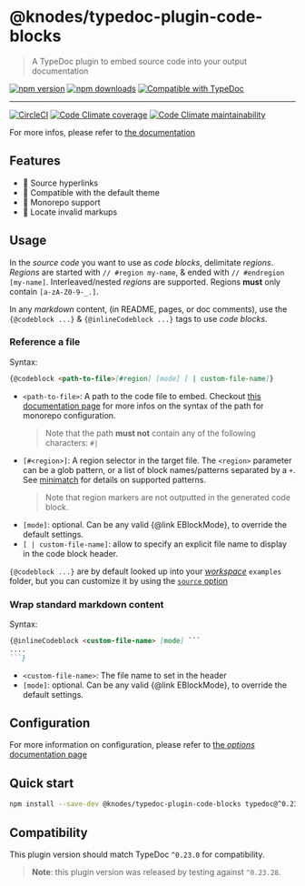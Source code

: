 <!-- HEADER -->
# @knodes/typedoc-plugin-code-blocks

> A TypeDoc plugin to embed source code into your output documentation

[![npm version](https://img.shields.io/npm/v/@knodes/typedoc-plugin-code-blocks?style=for-the-badge)](https://www.npmjs.com/package/@knodes/typedoc-plugin-code-blocks)
[![npm downloads](https://img.shields.io/npm/dm/@knodes/typedoc-plugin-code-blocks?style=for-the-badge)](https://www.npmjs.com/package/@knodes/typedoc-plugin-code-blocks)
[![Compatible with TypeDoc](https://img.shields.io/badge/For%20typedoc-^0.23.0-green?logo=npm&style=for-the-badge)](https://www.npmjs.com/package/typedoc)

---

[![CircleCI](https://img.shields.io/circleci/build/github/KnodesCommunity/typedoc-plugins/main?style=for-the-badge)](https://circleci.com/gh/KnodesCommunity/typedoc-plugins/tree/main)
[![Code Climate coverage](https://img.shields.io/codeclimate/coverage-letter/KnodesCommunity/typedoc-plugins?style=for-the-badge)](https://codeclimate.com/github/KnodesCommunity/typedoc-plugins)
[![Code Climate maintainability](https://img.shields.io/codeclimate/maintainability/KnodesCommunity/typedoc-plugins?style=for-the-badge)](https://codeclimate.com/github/KnodesCommunity/typedoc-plugins)

For more infos, please refer to [the documentation](https://knodescommunity.github.io/typedoc-plugins/v0.23.5-next.1/modules/_knodes_typedoc_plugin_code_blocks.html)
<!-- HEADER end -->

## Features

- 🔗 Source hyperlinks
- 🎨 Compatible with the default theme
- 📁 Monorepo support
- 🎯 Locate invalid markups

## Usage

In the *source code* you want to use as *code blocks*, delimitate *regions*. *Regions* are started with `// #region my-name`, & ended with `// #endregion [my-name]`. Interleaved/nested *regions* are supported. Regions **must** only contain `[a-zA-Z0-9-_.]`.

In any *markdown* content, (in README, pages, or doc comments), use the `{@codeblock ...}` & `{@inlineCodeblock ...}` tags to use *code blocks*.

### Reference a file

Syntax:

```md
{@codeblock <path-to-file>[#region] [mode] [ | custom-file-name]}
```

- `<path-to-file>`: A path to the code file to embed. Checkout [this documentation page](https://knodescommunity.github.io/typedoc-plugins/_knodes_typedoc_pluginutils/pages/resolving-paths.html) for more infos on the syntax of the path for monorepo configuration.
  > Note that the path **must not** contain any of the following characters: `#|`
- `[#<region>]`: A region selector in the target file. The `<region>` parameter can be a glob pattern, or a list of block names/patterns separated by a `+`. See [minimatch](https://www.npmjs.com/package/minimatch) for details on supported patterns.
  > Note that region markers are not outputted in the generated code block.
- `[mode]`: optional. Can be any valid {@link EBlockMode}, to override the default settings.
- `[ | custom-file-name]`: allow to specify an explicit file name to display in the code block header.

`{@codeblock ...}` are by default looked up into your [*workspace*](https://knodescommunity.github.io/typedoc-plugins/_knodes_typedoc_pluginutils/pages/resolving-paths.html) `examples` folder, but you can customize it by using the [`source` option](https://knodescommunity.github.io/typedoc-plugins/_knodes_typedoc_plugin_code_blocks/pages/options.html)

### Wrap standard markdown content

Syntax:

````md
{@inlineCodeblock <custom-file-name> [mode] ```
....
```}
````

- `<custom-file-name>`: The file name to set in the header
- `[mode]`: optional. Can be any valid {@link EBlockMode}, to override the default settings.

## Configuration

For more information on configuration, please refer to [the *options* documentation page](https://knodescommunity.github.io/typedoc-plugins/_knodes_typedoc_plugin_code_blocks/pages/options.html)

<!-- INSTALL -->
## Quick start

```sh
npm install --save-dev @knodes/typedoc-plugin-code-blocks typedoc@^0.23.0
```

## Compatibility

This plugin version should match TypeDoc `^0.23.0` for compatibility.

> **Note**: this plugin version was released by testing against `^0.23.28`.
<!-- INSTALL end -->
